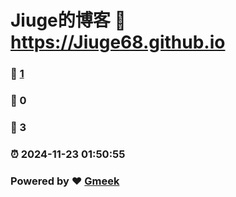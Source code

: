 # Jiuge的博客 :link: https://Jiuge68.github.io 
### :page_facing_up: [1](https://Jiuge68.github.io/tag.html) 
### :speech_balloon: 0 
### :hibiscus: 3 
### :alarm_clock: 2024-11-23 01:50:55 
### Powered by :heart: [Gmeek](https://github.com/Meekdai/Gmeek)
